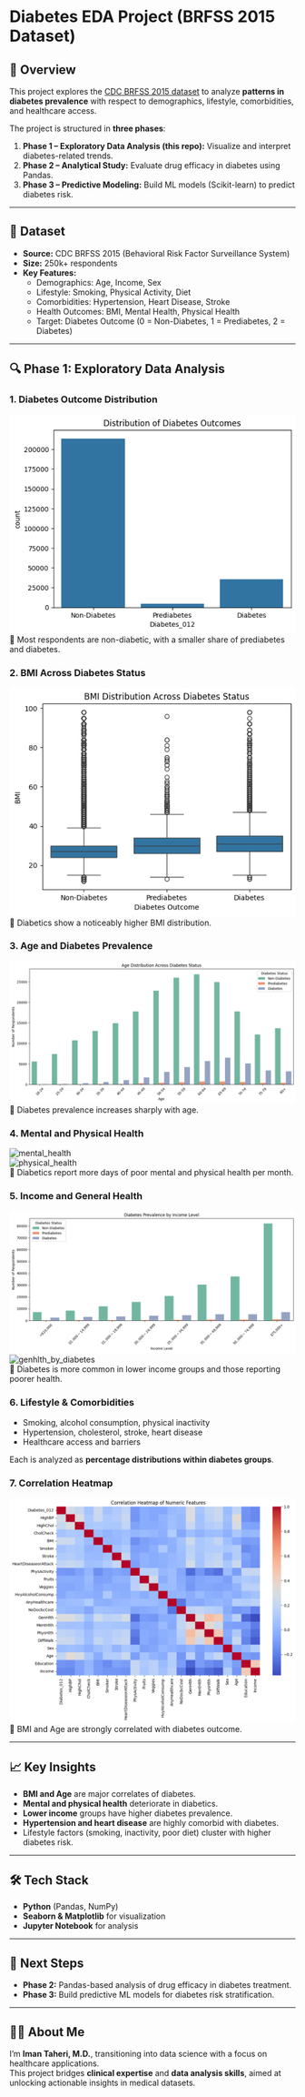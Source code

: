 # Diabetes EDA Project (BRFSS 2015 Dataset)

## 📌 Overview
This project explores the [CDC BRFSS 2015 dataset](https://www.kaggle.com/datasets/cdc/behavioral-risk-factor-surveillance-system?select=diabetes_2015.csv) to analyze **patterns in diabetes prevalence** with respect to demographics, lifestyle, comorbidities, and healthcare access.  

The project is structured in **three phases**:
1. **Phase 1 – Exploratory Data Analysis (this repo):** Visualize and interpret diabetes-related trends.
2. **Phase 2 – Analytical Study:** Evaluate drug efficacy in diabetes using Pandas.
3. **Phase 3 – Predictive Modeling:** Build ML models (Scikit-learn) to predict diabetes risk.

---

## 🧩 Dataset
- **Source:** CDC BRFSS 2015 (Behavioral Risk Factor Surveillance System)
- **Size:** 250k+ respondents
- **Key Features:**
  - Demographics: Age, Income, Sex
  - Lifestyle: Smoking, Physical Activity, Diet
  - Comorbidities: Hypertension, Heart Disease, Stroke
  - Health Outcomes: BMI, Mental Health, Physical Health
  - Target: Diabetes Outcome (0 = Non-Diabetes, 1 = Prediabetes, 2 = Diabetes)

---

## 🔍 Phase 1: Exploratory Data Analysis

### 1. Diabetes Outcome Distribution
![outcome_distribution](images/outcome_distribution.png)  
📌 Most respondents are non-diabetic, with a smaller share of prediabetes and diabetes.

### 2. BMI Across Diabetes Status
![bmi_by_diabetes](images/bmi_by_diabetes.png)  
📌 Diabetics show a noticeably higher BMI distribution.

### 3. Age and Diabetes Prevalence
![age_by_diabetes](images/age_by_diabetes.png)  
📌 Diabetes prevalence increases sharply with age.

### 4. Mental and Physical Health
![mental_health](images/mental_health.png)  
![physical_health](images/physical_health.png)  
📌 Diabetics report more days of poor mental and physical health per month.

### 5. Income and General Health
![income_by_diabetes](images/income_by_diabetes.png)  
![genhlth_by_diabetes](images/genhlth_by_diabetes.png)  
📌 Diabetes is more common in lower income groups and those reporting poorer health.

### 6. Lifestyle & Comorbidities
- Smoking, alcohol consumption, physical inactivity  
- Hypertension, cholesterol, stroke, heart disease  
- Healthcare access and barriers  

Each is analyzed as **percentage distributions within diabetes groups**.

### 7. Correlation Heatmap
![heatmap](images/heatmap.png)  
📌 BMI and Age are strongly correlated with diabetes outcome.

---

## 📈 Key Insights
- **BMI and Age** are major correlates of diabetes.  
- **Mental and physical health** deteriorate in diabetics.  
- **Lower income** groups have higher diabetes prevalence.  
- **Hypertension and heart disease** are highly comorbid with diabetes.  
- Lifestyle factors (smoking, inactivity, poor diet) cluster with higher diabetes risk.  

---

## 🛠️ Tech Stack
- **Python** (Pandas, NumPy)
- **Seaborn & Matplotlib** for visualization
- **Jupyter Notebook** for analysis

---

## 🚀 Next Steps
- **Phase 2:** Pandas-based analysis of drug efficacy in diabetes treatment.  
- **Phase 3:** Build predictive ML models for diabetes risk stratification.  

---

## 👨‍⚕️ About Me
I’m **Iman Taheri, M.D.**, transitioning into data science with a focus on healthcare applications.  
This project bridges **clinical expertise** and **data analysis skills**, aimed at unlocking actionable insights in medical datasets.